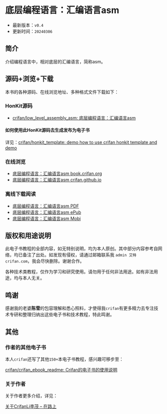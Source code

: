 # 底层编程语言：汇编语言asm

* 最新版本：`v0.4`
* 更新时间：`20240306`

## 简介

介绍编程语言中，相对底层的汇编语言，简称asm。

## 源码+浏览+下载

本书的各种源码、在线浏览地址、多种格式文件下载如下：

### HonKit源码

* [crifan/low_level_assembly_asm: 底层编程语言：汇编语言asm](https://github.com/crifan/low_level_assembly_asm)

#### 如何使用此HonKit源码去生成发布为电子书

详见：[crifan/honkit_template: demo how to use crifan honkit template and demo](https://github.com/crifan/honkit_template)

### 在线浏览

* [底层编程语言：汇编语言asm book.crifan.org](https://book.crifan.org/books/low_level_assembly_asm/website/)
* [底层编程语言：汇编语言asm crifan.github.io](https://crifan.github.io/low_level_assembly_asm/website/)

### 离线下载阅读

* [底层编程语言：汇编语言asm PDF](https://book.crifan.org/books/low_level_assembly_asm/pdf/low_level_assembly_asm.pdf)
* [底层编程语言：汇编语言asm ePub](https://book.crifan.org/books/low_level_assembly_asm/epub/low_level_assembly_asm.epub)
* [底层编程语言：汇编语言asm Mobi](https://book.crifan.org/books/low_level_assembly_asm/mobi/low_level_assembly_asm.mobi)

## 版权和用途说明

此电子书教程的全部内容，如无特别说明，均为本人原创。其中部分内容参考自网络，均已备注了出处。如发现有侵权，请通过邮箱联系我 `admin 艾特 crifan.com`，我会尽快删除。谢谢合作。

各种技术类教程，仅作为学习和研究使用。请勿用于任何非法用途。如有非法用途，均与本人无关。

## 鸣谢

感谢我的老婆**陈雪**的包容理解和悉心照料，才使得我`crifan`有更多精力去专注技术专研和整理归纳出这些电子书和技术教程，特此鸣谢。

## 其他

### 作者的其他电子书

本人`crifan`还写了其他`150+`本电子书教程，感兴趣可移步至：

[crifan/crifan_ebook_readme: Crifan的电子书的使用说明](https://github.com/crifan/crifan_ebook_readme)

### 关于作者

关于作者更多介绍，详见：

[关于CrifanLi李茂 – 在路上](https://www.crifan.org/about/)
